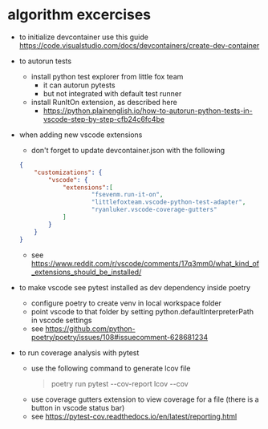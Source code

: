 # algorithm excercises

- to initialize devcontainer use this guide https://code.visualstudio.com/docs/devcontainers/create-dev-container

- to autorun tests
    - install python test explorer from little fox team 
        - it can autorun pytests
        - but not integrated with default test runner
    - install RunItOn extension, as described here
        - https://python.plainenglish.io/how-to-autorun-python-tests-in-vscode-step-by-step-cfb24c6fc4be

- when adding new vscode extensions 
    - don't forget to update devcontainer.json with the following
    ```json
    {
        "customizations": {
            "vscode": {
                "extensions":[
                        "fsevenm.run-it-on", 
                        "littlefoxteam.vscode-python-test-adapter", 
                        "ryanluker.vscode-coverage-gutters"
                ]
            }
        }
    }
    ```
    - see https://www.reddit.com/r/vscode/comments/17q3mm0/what_kind_of_extensions_should_be_installed/


- to make vscode see pytest installed as dev dependency inside poetry
    - configure poetry to create venv in local workspace folder
    - point vscode to that folder by setting python.defaultInterpreterPath in vscode settings
    - see https://github.com/python-poetry/poetry/issues/108#issuecomment-628681234

- to run coverage analysis with pytest 
    - use the following command to generate lcov file
        > poetry run pytest --cov-report lcov --cov
    - use coverage gutters extension to view coverage for a file (there is a button in vscode status bar)
    - see https://pytest-cov.readthedocs.io/en/latest/reporting.html


